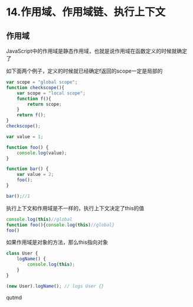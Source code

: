 # 14.作用域、作用域链、执行上下文

## 作用域

JavaScript中的作用域是静态作用域，也就是说作用域在函数定义的时候就确定了

如下面两个例子，定义的时候就已经确定f返回的scope一定是局部的

```javascript
var scope = "global scope";
function checkscope(){
    var scope = "local scope";
    function f(){
        return scope;
    }
    return f();
}
checkscope();
```

```javascript
var value = 1;

function foo() {
    console.log(value);
}

function bar() {
    var value = 2;
    foo();
}

bar();//1
```

执行上下文和作用域是不一样的，执行上下文决定了this的值

```javascript
console.log(this)//global
function foo(){console.log(this)//global}
foo()
```

如果作用域是对象的方法，那么this指向对象

```javascript
class User {
    logName() {
        console.log(this);
    }
}

(new User).logName(); // logs User {}
```

qutmd